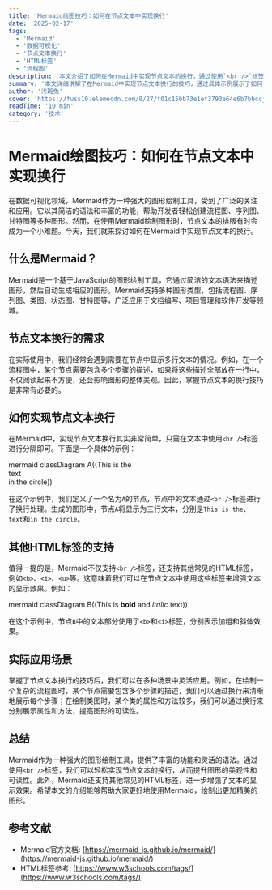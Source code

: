 ```yaml
---
title: 'Mermaid绘图技巧：如何在节点文本中实现换行'
date: '2025-02-17'
tags:
  - 'Mermaid'
  - '数据可视化'
  - '节点文本换行'
  - 'HTML标签'
  - '流程图'
description: '本文介绍了如何在Mermaid中实现节点文本的换行，通过使用`<br />`标签和其他HTML标签，提升图形的美观性和可读性，适用于数据可视化和图形绘制的相关场景。'
summary: '本文详细讲解了在Mermaid中实现节点文本换行的技巧，通过具体示例展示了如何使用`<br />`标签进行换行，并介绍了Mermaid对其他HTML标签的支持，帮助读者绘制出更加精美的图形。'
author: '污斑兔'
cover: 'https://fuss10.elemecdn.com/8/27/f01c15bb73e1ef3793e64e6b7bbccjpeg.jpeg'
readTime: '10 min'
category: '技术'
---
```


# Mermaid绘图技巧：如何在节点文本中实现换行

在数据可视化领域，Mermaid作为一种强大的图形绘制工具，受到了广泛的关注和应用。它以其简洁的语法和丰富的功能，帮助开发者轻松创建流程图、序列图、甘特图等多种图形。然而，在使用Mermaid绘制图形时，节点文本的排版有时会成为一个小难题。今天，我们就来探讨如何在Mermaid中实现节点文本的换行。

## 什么是Mermaid？

Mermaid是一个基于JavaScript的图形绘制工具，它通过简洁的文本语法来描述图形，然后自动生成相应的图形。Mermaid支持多种图形类型，包括流程图、序列图、类图、状态图、甘特图等，广泛应用于文档编写、项目管理和软件开发等领域。

## 节点文本换行的需求

在实际使用中，我们经常会遇到需要在节点中显示多行文本的情况。例如，在一个流程图中，某个节点需要包含多个步骤的描述，如果将这些描述全部放在一行中，不仅阅读起来不方便，还会影响图形的整体美观。因此，掌握节点文本的换行技巧是非常有必要的。

## 如何实现节点文本换行

在Mermaid中，实现节点文本换行其实非常简单，只需在文本中使用`<br />`标签进行分隔即可。下面是一个具体的示例：

mermaid
classDiagram
  A((This is the <br />text<br /> in the circle))


在这个示例中，我们定义了一个名为`A`的节点，节点中的文本通过`<br />`标签进行了换行处理。生成的图形中，节点`A`将显示为三行文本，分别是`This is the`、`text`和`in the circle`。

## 其他HTML标签的支持

值得一提的是，Mermaid不仅支持`<br />`标签，还支持其他常见的HTML标签，例如`<b>`、`<i>`、`<u>`等。这意味着我们可以在节点文本中使用这些标签来增强文本的显示效果。例如：

mermaid
classDiagram
  B((This is <b>bold</b> and <i>italic</i> text))


在这个示例中，节点`B`中的文本部分使用了`<b>`和`<i>`标签，分别表示加粗和斜体效果。

## 实际应用场景

掌握了节点文本换行的技巧后，我们可以在多种场景中灵活应用。例如，在绘制一个复杂的流程图时，某个节点需要包含多个步骤的描述，我们可以通过换行来清晰地展示每个步骤；在绘制类图时，某个类的属性和方法较多，我们可以通过换行来分别展示属性和方法，提高图形的可读性。

## 总结

Mermaid作为一种强大的图形绘制工具，提供了丰富的功能和灵活的语法。通过使用`<br />`标签，我们可以轻松实现节点文本的换行，从而提升图形的美观性和可读性。此外，Mermaid还支持其他常见的HTML标签，进一步增强了文本的显示效果。希望本文的介绍能够帮助大家更好地使用Mermaid，绘制出更加精美的图形。

## 参考文献

- Mermaid官方文档: [https://mermaid-js.github.io/mermaid/](https://mermaid-js.github.io/mermaid/)
- HTML标签参考: [https://www.w3schools.com/tags/](https://www.w3schools.com/tags/)
